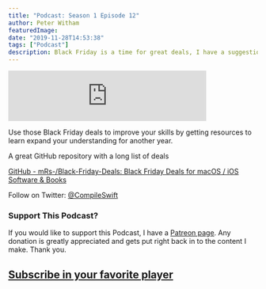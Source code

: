 ```yaml
---
title: "Podcast: Season 1 Episode 12"
author: Peter Witham
featuredImage:
date: "2019-11-28T14:53:38"
tags: ["Podcast"]
description: Black Friday is a time for great deals, I have a suggestion, invest in you.
---
```


<iframe src="https://anchor.fm/compileswift/embed/episodes/Use-Black-Friday-deals-to-educate-and-improve-your-skills-e989qp" height="102" width="400" frameborder="0" scrolling="no"></iframe>

Use those Black Friday deals to improve your skills by getting resources to learn expand your understanding for another year.

A great GitHub repository with a long list of deals

[GitHub - mRs-/Black-Friday-Deals: Black Friday Deals for macOS / iOS Software & Books](https://github.com/mRs-/Black-Friday-Deals/)

Follow on Twitter: [@CompileSwift](https://twitter.com/compileswift)

### Support This Podcast?

If you would like to support this Podcast, I have a [Patreon page](https://patreon.com/pwcom). Any donation is greatly appreciated and gets put right back in to the content I make.
Thank you.

## [Subscribe in your favorite player](https://pw.d.pr/5TbjRs)
